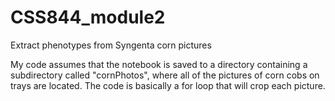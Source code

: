 # CSS844_module2
Extract phenotypes from Syngenta corn pictures

My code assumes that the notebook is saved to a directory containing a subdirectory called "cornPhotos", where all of the pictures of corn cobs on trays are located. The code is basically a for loop that will crop each picture.
